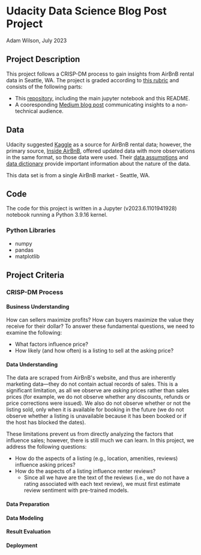 # Udacity Data Science Blog Post Project

Adam Wilson, July 2023

## Project Description
This project follows a CRISP-DM process to gain insights from AirBnB rental data in Seattle, WA. The project is graded according to [this rubric](https://review.udacity.com/#!/rubrics/1507/view) and consists of the following parts:
- This [repository](https://github.com/epistemetrica/udacity-blog-post-project), including the main jupyter notebook and this README.
- A cooresponding [Medium blog post]() communicating insights to a non-technical audience. 

## Data

Udacity suggested [Kaggle](https://www.kaggle.com/datasets/airbnb/seattle) as a source for AirBnB rental data; however, the primary source, [Inside AirBnB](http://insideairbnb.com/get-the-data), offered updated data with more observations in the same format, so those data were used.  Their [data assumptions](http://insideairbnb.com/data-assumptions/) and [data dictionary](https://docs.google.com/spreadsheets/d/1iWCNJcSutYqpULSQHlNyGInUvHg2BoUGoNRIGa6Szc4/edit?usp=sharing) provide important information about the nature of the data. 

This data set is from a single AirBnB market - Seattle, WA. 

## Code
The code for this project is written in a Jupyter (v2023.6.1101941928) notebook running a Python 3.9.16 kernel. 

### Python Libraries
- numpy
- pandas
- matplotlib

## Project Criteria

### CRISP-DM Process
#### Business Understanding

How can sellers maximize profits? How can buyers maximize the value they receive for their dollar? To answer these fundamental questions, we need to examine the following:
- What factors influence price?
- How likely (and how often) is a listing to sell at the asking price?

#### Data Understanding

The data are scraped from AirBnB's website, and thus are inherently marketing data&mdash;they do not contain actual records of sales. This is a significant limitation, as all we observe are _asking_ prices rather than sales prices (for example, we do not observe whether any discounts, refunds or price corrections were issued). We also do not observe whether or not the listing sold, only when it is available for booking in the future (we do not observe whether a listing is unavailable because it has been booked or if the host has blocked the dates). 

These limitations prevent us from directly analyzing the factors that influence sales; however, there is still much we can learn. In this project, we address the following questions:
- How do the aspects of a listing (e.g., location, amenities, reviews) influence asking prices?
- How do the aspects of a listing influence renter reviews? 
    - Since all we have are the text of the reviews (i.e., we do not have a rating associated with each text review), we must first estimate review sentiment with pre-trained models. 


#### Data Preparation
#### Data Modeling
#### Result Evaluation
#### Deployment 
